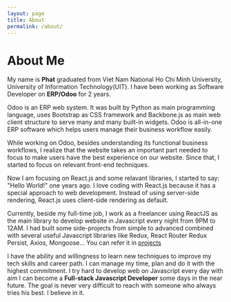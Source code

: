 ```yaml
---
layout: page
title: About
permalink: /about/
---
```


# About Me

My name is **Phat** graduated from Viet Nam National Ho Chi Minh University, University of Information Technology(UIT). I have been working as Software Developer on **ERP/Odoo** for 2 years.

Odoo is an ERP web system. It was built by Python as main programming language, uses Bootstrap as CSS framework and Backbone.js as main web client structure to serve many and many built-in widgets. Odoo is all-in-one ERP software which helps users manage their business workflow easily.

While working on Odoo, besides understanding its functional business workflows, I realize that the website takes an important part needed to focus to make users have the best experience on our website. Since that, I started to focus on relevant front-end techniques.

Now I am focusing on React.js and some relavant libraries, I started to say: "Hello World!" one years ago. I love coding with React.js because it has a special approach to web development. Instead of using server-side rendering, React.js uses client-side rendering as default.

Currently, beside my full-time job, I work as a freelancer using ReactJS as the main library to develop website in Javascript every night from 9PM to 12AM.
I had built some side-projects from simple to advanced combined with several useful Javascript libraries like Redux, React Router Redux Persist, Axios, Mongoose... You can refer it in [projects](/projects)

I have the ability and willingness to learn new techniques to improve my tech skills and career path.
I can manage my time, plan and do it with the highest commitment.
I try hard to develop web on Javascript every day with aim I can become a **Full-stack Javascript Developer** some days in the near future. The goal is never very difficult to reach with someone who always tries his best. I believe in it.
